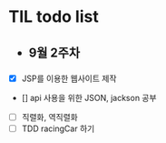 # TIL todo list

## <ul><li>9월 2주차</li></ul>
  - [x] JSP를 이용한 웹사이트 제작
  - [] api 사용을 위한 JSON, jackson 공부
  - [ ] 직렬화, 역직렬화 
  - [ ] TDD racingCar 하기
